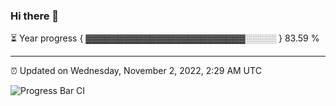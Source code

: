 ### Hi there 👋

⏳ Year progress { ▓▓▓▓▓▓▓▓▓▓▓▓▓▓▓▓▓▓▓▓▓▓▓▓▓░░░░░ } 83.59 %

---

⏰ Updated on Wednesday, November 2, 2022, 2:29 AM UTC

![Progress Bar CI](https://github.com/arthurbuhl/arthurbuhl/workflows/Progress%20Bar%20CI/badge.svg)
